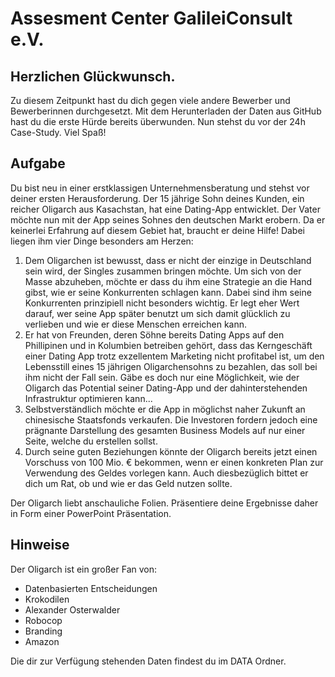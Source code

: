 # Assesment Center GalileiConsult e.V.
## Herzlichen Glückwunsch.
Zu diesem Zeitpunkt hast du dich gegen viele andere Bewerber und Bewerberinnen durchgesetzt. Mit dem Herunterladen der Daten aus GitHub hast du die erste Hürde bereits überwunden. Nun stehst du vor der 24h Case-Study. Viel Spaß!

## Aufgabe
Du bist neu in einer erstklassigen Unternehmensberatung und stehst vor deiner ersten Herausforderung. Der 15 jährige Sohn deines Kunden, ein reicher Oligarch aus Kasachstan, hat eine Dating-App entwicklet. Der Vater möchte nun mit der App seines Sohnes den deutschen Markt erobern.
Da er keinerlei Erfahrung auf diesem Gebiet hat, braucht er deine Hilfe! Dabei liegen ihm vier Dinge besonders am Herzen:
1. Dem Oligarchen ist bewusst, dass er nicht der einzige in Deutschland sein wird, der Singles zusammen bringen möchte. Um sich von der Masse abzuheben, möchte er dass du ihm eine Strategie an die Hand gibst, wie er seine Konkurrenten schlagen kann. Dabei sind ihm seine Konkurrenten prinzipiell nicht besonders wichtig. Er legt eher Wert darauf, wer seine App später benutzt um sich damit glücklich zu verlieben und wie er diese Menschen erreichen kann.
2. Er hat von Freunden, deren Söhne bereits Dating Apps auf den Phillipinen und in Kolumbien betreiben gehört, dass das Kerngeschäft einer Dating App trotz exzellentem Marketing nicht profitabel ist, um den Lebensstill eines 15 jährigen Oligarchensohns zu bezahlen, das soll bei ihm nicht der Fall sein. Gäbe es doch nur eine Möglichkeit, wie der Oligarch das Potential seiner Dating-App und der dahinterstehenden Infrastruktur optimieren kann...
3. Selbstverständlich möchte er die App in möglichst naher Zukunft an chinesische Staatsfonds verkaufen. Die Investoren fordern jedoch eine prägnante Darstellung des gesamten Business Models auf nur einer Seite, welche du erstellen sollst.
4. Durch seine guten Beziehungen könnte der Oligarch bereits jetzt einen Vorschuss von 100 Mio. € bekommen, wenn er einen konkreten Plan zur Verwendung des Geldes vorlegen kann. Auch diesbezüglich bittet er dich um Rat, ob und wie er das Geld nutzen sollte.

Der Oligarch liebt anschauliche Folien. Präsentiere deine Ergebnisse daher in Form einer PowerPoint Präsentation.

## Hinweise
Der Oligarch ist ein großer Fan von:
* Datenbasierten Entscheidungen
* Krokodilen
* Alexander Osterwalder
* Robocop
* Branding
* Amazon

Die dir zur Verfügung stehenden Daten findest du im DATA Ordner.
